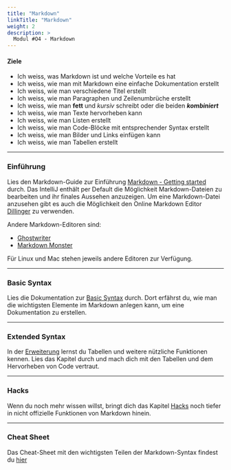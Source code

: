 ```yaml
---
title: "Markdown"
linkTitle: "Markdown"
weight: 2
description: >
  Modul #O4 - Markdown
---
```


#### Ziele

- Ich weiss, was Markdown ist und welche Vorteile es hat
- Ich weiss, wie man mit Markdown eine einfache Dokumentation erstellt
- Ich weiss, wie man verschiedene Titel erstellt
- Ich weiss, wie man Paragraphen und Zeilenumbrüche erstellt
- Ich weiss, wie man **fett** und _kursiv_ schreibt oder die beiden **_kombiniert_**
- Ich weiss, wie man Texte hervorheben kann
- Ich weiss, wie man Listen erstellt
- Ich weiss, wie man Code-Blöcke mit entsprechender Syntax erstellt
- Ich weiss, wie man Bilder und Links einfügen kann
- Ich weiss, wie man Tabellen erstellt

---

### Einführung

Lies den Markdown-Guide zur Einführung [Markdown - Getting started](https://www.markdownguide.org/getting-started/) durch.
Das IntelliJ enthält per Default die Möglichkeit Markdown-Dateien zu bearbeiten und ihr finales Aussehen anzuzeigen.
Um eine Markdown-Datei anzusehen gibt es auch die Möglichkeit den Online Markdown Editor [Dillinger](https://dillinger.io/) zu verwenden.

Andere Markdown-Editoren sind:

- [Ghostwriter](https://ghostwriter.kde.org/de/)
- [Markdown Monster](https://markdownmonster.west-wind.com/)

Für Linux und Mac stehen jeweils andere Editoren zur Verfügung.

---

### Basic Syntax

Lies die Dokumentation zur [Basic Syntax](https://www.markdownguide.org/basic-syntax/) durch.
Dort erfährst du, wie man die wichtigsten Elemente im Markdown anlegen kann, um eine Dokumentation zu erstellen.

---

### Extended Syntax

In der [Erweiterung](https://www.markdownguide.org/extended-syntax/) lernst du Tabellen und weitere nützliche Funktionen kennen.
Lies das Kapitel durch und mach dich mit den Tabellen und dem Hervorheben von Code vertraut.

---

### Hacks

Wenn du noch mehr wissen willst, bringt dich das Kapitel [Hacks](https://www.markdownguide.org/hacks/) noch tiefer in nicht offizielle Funktionen von Markdown hinein.

---

### Cheat Sheet

Das Cheat-Sheet mit den wichtigsten Teilen der Markdown-Syntax findest du [hier](https://www.markdownguide.org/cheat-sheet/)
